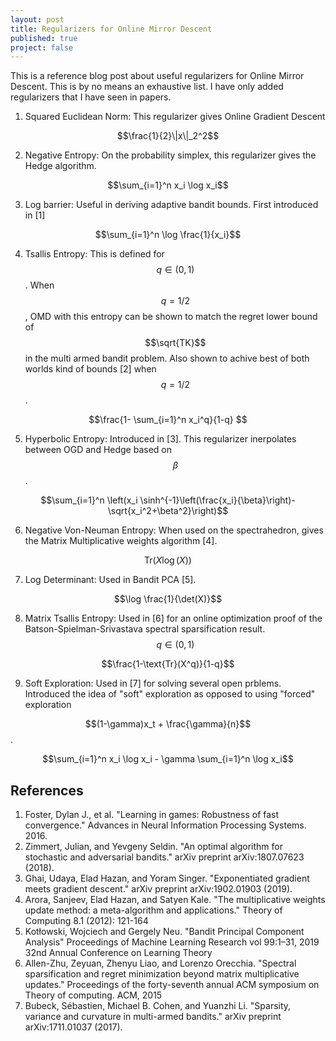 ```yaml
---
layout: post
title: Regularizers for Online Mirror Descent
published: true
project: false
---
```


This is a reference blog post about useful regularizers for Online Mirror Descent. This is by no means an exhaustive list. I have only added regularizers that I have seen in papers.

1. Squared Euclidean Norm: This regularizer gives Online Gradient Descent

$$\frac{1}{2}\|x\|_2^2$$

2. Negative Entropy: On the probability simplex, this regularizer gives the Hedge algorithm.

$$\sum_{i=1}^n x_i \log x_i$$

3. Log barrier: Useful in deriving adaptive bandit bounds. First introduced in [1]

$$\sum_{i=1}^n \log \frac{1}{x_i}$$

4. Tsallis Entropy: This is defined for $$q\in (0,1)$$. When $$q=1/2$$, OMD with this entropy can be shown to match the regret lower bound of $$\sqrt{TK}$$ in the multi armed bandit problem. Also shown to achive best of both worlds kind of bounds [2] when $$q=1/2$$.

$$\frac{1- \sum_{i=1}^n x_i^q}{1-q} $$

5. Hyperbolic Entropy: Introduced in [3]. This regularizer inerpolates between OGD and Hedge based on $$\beta$$.

$$\sum_{i=1}^n \left(x_i \sinh^{-1}\left(\frac{x_i}{\beta}\right)- \sqrt{x_i^2+\beta^2}\right)$$

6. Negative Von-Neuman Entropy: When used on the spectrahedron, gives the Matrix Multiplicative weights algorithm [4].

$$\text{Tr}(X \log(X))$$

7. Log Determinant: Used in Bandit PCA [5].

$$\log \frac{1}{\det(X)}$$

8. Matrix Tsallis Entropy: Used in [6] for an online optimization proof of the Batson-Spielman-Srivastava  spectral sparsification result. $$q\in (0,1)$$

$$\frac{1-\text{Tr}(X^q)}{1-q}$$

9. Soft Exploration: Used in [7] for solving several open prblems. Introduced the idea of "soft" exploration as opposed to using "forced" exploration

$$(1-\gamma)x_t + \frac{\gamma}{n}$$.

$$\sum_{i=1}^n x_i \log x_i - \gamma \sum_{i=1}^n \log x_i$$

## References
1. Foster, Dylan J., et al. "Learning in games: Robustness of fast convergence." Advances in Neural Information Processing Systems. 2016.
2. Zimmert, Julian, and Yevgeny Seldin. "An optimal algorithm for stochastic and adversarial bandits." arXiv preprint arXiv:1807.07623 (2018).
3. Ghai, Udaya, Elad Hazan, and Yoram Singer. "Exponentiated gradient meets gradient descent." arXiv preprint arXiv:1902.01903 (2019).
4. Arora, Sanjeev, Elad Hazan, and Satyen Kale. "The multiplicative weights update method: a meta-algorithm and applications." Theory of Computing 8.1 (2012): 121-164
5. Kotłowski, Wojciech and Gergely Neu. "Bandit Principal Component Analysis" Proceedings of Machine Learning Research vol 99:1–31, 2019 32nd Annual Conference on Learning Theory
6. Allen-Zhu, Zeyuan, Zhenyu Liao, and Lorenzo Orecchia. "Spectral sparsification and regret minimization beyond matrix multiplicative updates." Proceedings of the forty-seventh annual ACM symposium on Theory of computing. ACM, 2015
7. Bubeck, Sébastien, Michael B. Cohen, and Yuanzhi Li. "Sparsity, variance and curvature in multi-armed bandits." arXiv preprint arXiv:1711.01037 (2017).
